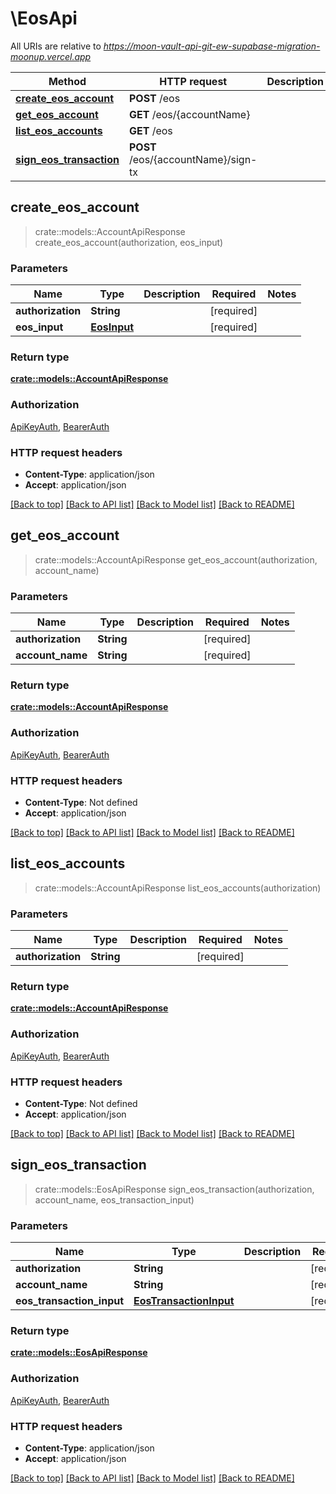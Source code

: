 # \EosApi

All URIs are relative to *https://moon-vault-api-git-ew-supabase-migration-moonup.vercel.app*

Method | HTTP request | Description
------------- | ------------- | -------------
[**create_eos_account**](EosApi.md#create_eos_account) | **POST** /eos | 
[**get_eos_account**](EosApi.md#get_eos_account) | **GET** /eos/{accountName} | 
[**list_eos_accounts**](EosApi.md#list_eos_accounts) | **GET** /eos | 
[**sign_eos_transaction**](EosApi.md#sign_eos_transaction) | **POST** /eos/{accountName}/sign-tx | 



## create_eos_account

> crate::models::AccountApiResponse create_eos_account(authorization, eos_input)


### Parameters


Name | Type | Description  | Required | Notes
------------- | ------------- | ------------- | ------------- | -------------
**authorization** | **String** |  | [required] |
**eos_input** | [**EosInput**](EosInput.md) |  | [required] |

### Return type

[**crate::models::AccountApiResponse**](AccountAPIResponse.md)

### Authorization

[ApiKeyAuth](../README.md#ApiKeyAuth), [BearerAuth](../README.md#BearerAuth)

### HTTP request headers

- **Content-Type**: application/json
- **Accept**: application/json

[[Back to top]](#) [[Back to API list]](../README.md#documentation-for-api-endpoints) [[Back to Model list]](../README.md#documentation-for-models) [[Back to README]](../README.md)


## get_eos_account

> crate::models::AccountApiResponse get_eos_account(authorization, account_name)


### Parameters


Name | Type | Description  | Required | Notes
------------- | ------------- | ------------- | ------------- | -------------
**authorization** | **String** |  | [required] |
**account_name** | **String** |  | [required] |

### Return type

[**crate::models::AccountApiResponse**](AccountAPIResponse.md)

### Authorization

[ApiKeyAuth](../README.md#ApiKeyAuth), [BearerAuth](../README.md#BearerAuth)

### HTTP request headers

- **Content-Type**: Not defined
- **Accept**: application/json

[[Back to top]](#) [[Back to API list]](../README.md#documentation-for-api-endpoints) [[Back to Model list]](../README.md#documentation-for-models) [[Back to README]](../README.md)


## list_eos_accounts

> crate::models::AccountApiResponse list_eos_accounts(authorization)


### Parameters


Name | Type | Description  | Required | Notes
------------- | ------------- | ------------- | ------------- | -------------
**authorization** | **String** |  | [required] |

### Return type

[**crate::models::AccountApiResponse**](AccountAPIResponse.md)

### Authorization

[ApiKeyAuth](../README.md#ApiKeyAuth), [BearerAuth](../README.md#BearerAuth)

### HTTP request headers

- **Content-Type**: Not defined
- **Accept**: application/json

[[Back to top]](#) [[Back to API list]](../README.md#documentation-for-api-endpoints) [[Back to Model list]](../README.md#documentation-for-models) [[Back to README]](../README.md)


## sign_eos_transaction

> crate::models::EosApiResponse sign_eos_transaction(authorization, account_name, eos_transaction_input)


### Parameters


Name | Type | Description  | Required | Notes
------------- | ------------- | ------------- | ------------- | -------------
**authorization** | **String** |  | [required] |
**account_name** | **String** |  | [required] |
**eos_transaction_input** | [**EosTransactionInput**](EosTransactionInput.md) |  | [required] |

### Return type

[**crate::models::EosApiResponse**](EosAPIResponse.md)

### Authorization

[ApiKeyAuth](../README.md#ApiKeyAuth), [BearerAuth](../README.md#BearerAuth)

### HTTP request headers

- **Content-Type**: application/json
- **Accept**: application/json

[[Back to top]](#) [[Back to API list]](../README.md#documentation-for-api-endpoints) [[Back to Model list]](../README.md#documentation-for-models) [[Back to README]](../README.md)

